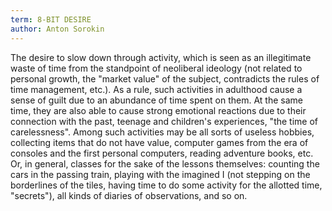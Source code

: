 ```yaml
---
term: 8-BIT DESIRE
author: Anton Sorokin
---
```

The desire to slow down through activity, which is seen as an illegitimate waste of time from the standpoint of neoliberal ideology (not related to personal growth, the "market value" of the subject, contradicts the rules of time management, etc.). As a rule, such activities in adulthood cause a sense of guilt due to an abundance of time spent on them. At the same time, they are also able to cause strong emotional reactions due to their connection with the past, teenage and children's experiences, "the time of carelessness". Among such activities may be all sorts of useless hobbies, collecting items that do not have value, computer games from the era of consoles and the first personal computers, reading adventure books, etc. Or, in general, classes for the sake of the lessons themselves: counting the cars in the passing train, playing with the imagined I (not stepping on the borderlines of the tiles, having time to do some activity for the allotted time, "secrets"), all kinds of diaries of observations, and so on.
